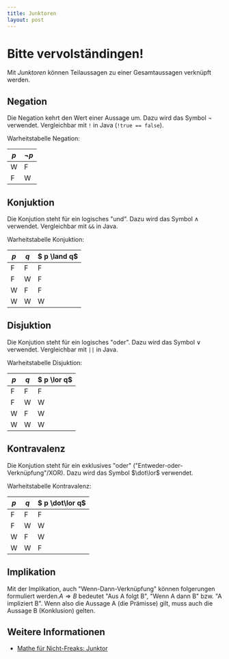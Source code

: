 ```yaml
---
title: Junktoren
layout: post
---
```

# Bitte vervolständingen!

Mit *Junktoren* können Teilaussagen zu einer Gesamtaussagen verknüpft werden.

## Negation
Die Negation kehrt den Wert einer Aussage um. Dazu wird das Symbol $\lnot$ verwendet. Vergleichbar mit `!` in Java (`!true == false`).

Warheitstabelle Negation:

| $p$ | $\lnot p$ |
|-----|-----------|
| W   | F         |
| F   | W         |

## Konjuktion
Die Konjution steht für ein logisches "und". Dazu wird das Symbol $\land$ verwendet. Vergleichbar mit `&&` in Java.

Warheitstabelle Konjuktion:

| $p$ | $q$ | $ p \land q$ |
|-----|-----|--------------|
| F   | F   | F            |
| F   | W   | F            |
| W   | F   | F            |
| W   | W   | W            |


## Disjuktion

Die Konjution steht für ein logisches "oder". Dazu wird das Symbol $\lor$ verwendet. Vergleichbar mit `||` in Java.

Warheitstabelle Disjuktion:

| $p$ | $q$ | $ p \lor q$ |
|-----|-----|--------------|
| F   | F   | F            |
| F   | W   | W            |
| W   | F   | W            |
| W   | W   | W            |


## Kontravalenz
Die Konjution steht für ein exklusives "oder" ("Entweder-oder-Verknüpfung"/XOR). Dazu wird das Symbol $\dot\lor$ verwendet.

Warheitstabelle Kontravalenz:

| $p$ | $q$ | $ p \dot\lor q$ |
|-----|-----|--------------|
| F   | F   | F            |
| F   | W   | W            |
| W   | F   | W            |
| W   | W   | F            |


## Implikation
Mit der Implikation, auch "Wenn-Dann-Verknüpfung" können folgerungen formuliert werden.$A \Rightarrow B$ bedeutet "Aus A folgt B", "Wenn A dann B" bzw. "A impliziert B". Wenn also die Aussage A (die Prämisse) gilt, muss auch die Aussage B (Konklusion) gelten.

## Weitere Informationen
* [Mathe für Nicht-Freaks: Junktor](https://de.wikibooks.org/wiki/Mathe_f%C3%BCr_Nicht-Freaks:_Junktor)
